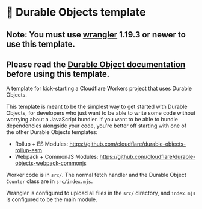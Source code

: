 # 👷 Durable Objects template

## Note: You must use [wrangler](https://developers.cloudflare.com/workers/cli-wrangler/install-update) 1.19.3 or newer to use this template.

## Please read the [Durable Object documentation](https://developers.cloudflare.com/workers/learning/using-durable-objects) before using this template.

A template for kick-starting a Cloudflare Workers project that uses Durable Objects.

This template is meant to be the simplest way to get started with Durable Objects, for developers who just want to be able to write some code without worrying about a JavaScript bundler. If you want to be able to bundle dependencies alongside your code, you're better off starting with one of the other Durable Objects templates:

- Rollup + ES Modules: https://github.com/cloudflare/durable-objects-rollup-esm
- Webpack + CommonJS Modules: https://github.com/cloudflare/durable-objects-webpack-commonjs

Worker code is in `src/`. The normal fetch handler and the Durable Object `Counter` class are in `src/index.mjs`.

Wrangler is configured to upload all files in the `src/` directory, and `index.mjs` is configured to be the main module.